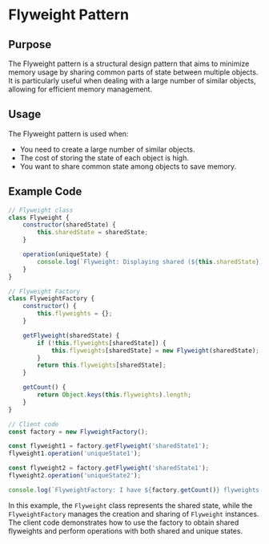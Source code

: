 # Flyweight Pattern

## Purpose
The Flyweight pattern is a structural design pattern that aims to minimize memory usage by sharing common parts of state between multiple objects. It is particularly useful when dealing with a large number of similar objects, allowing for efficient memory management.

## Usage
The Flyweight pattern is used when:
- You need to create a large number of similar objects.
- The cost of storing the state of each object is high.
- You want to share common state among objects to save memory.

## Example Code
```javascript
// Flyweight class
class Flyweight {
    constructor(sharedState) {
        this.sharedState = sharedState;
    }

    operation(uniqueState) {
        console.log(`Flyweight: Displaying shared (${this.sharedState}) and unique (${uniqueState}) state.`);
    }
}

// Flyweight Factory
class FlyweightFactory {
    constructor() {
        this.flyweights = {};
    }

    getFlyweight(sharedState) {
        if (!this.flyweights[sharedState]) {
            this.flyweights[sharedState] = new Flyweight(sharedState);
        }
        return this.flyweights[sharedState];
    }

    getCount() {
        return Object.keys(this.flyweights).length;
    }
}

// Client code
const factory = new FlyweightFactory();

const flyweight1 = factory.getFlyweight('sharedState1');
flyweight1.operation('uniqueState1');

const flyweight2 = factory.getFlyweight('sharedState1');
flyweight2.operation('uniqueState2');

console.log(`FlyweightFactory: I have ${factory.getCount()} flyweights.`);
```

In this example, the `Flyweight` class represents the shared state, while the `FlyweightFactory` manages the creation and sharing of `Flyweight` instances. The client code demonstrates how to use the factory to obtain shared flyweights and perform operations with both shared and unique states.